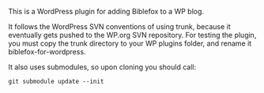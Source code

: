 This is a WordPress plugin for adding Biblefox to a WP blog.

It follows the WordPress SVN conventions of using trunk, because it eventually gets pushed to the WP.org SVN repository.
For testing the plugin, you must copy the trunk directory to your WP plugins folder, and rename it biblefox-for-wordpress.

It also uses submodules, so upon cloning you should call:

	git submodule update --init

